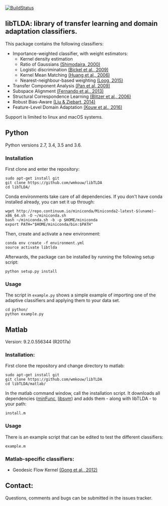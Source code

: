 [![BuildStatus](https://travis-ci.org/wmkouw/libTLDA.svg?branch=master)](https://travis-ci.org/wmkouw/libTLDA)
## libTLDA: library of transfer learning and domain adaptation classifiers.

This package contains the following classifiers:
- Importance-weighted classifier, with weight estimators:<br>
	- Kernel density estimation <br>
	- Ratio of Gaussians [(Shimodaira, 2000)](https://www.sciencedirect.com/science/article/pii/S0378375800001154) <br>
	- Logistic discrimination [(Bickel et al., 2009)](http://www.jmlr.org/papers/v10/bickel09a.html) <br>
	- Kernel Mean Matching [(Huang et al., 2006)](https://papers.nips.cc/paper/3075-correcting-sample-selection-bias-by-unlabeled-data) <br>
	- Nearest-neighbour-based weighting [(Loog, 2015)](http://ieeexplore.ieee.org/document/6349714/) <br>
- Transfer Component Analysis [(Pan et al, 2009)](http://ieeexplore.ieee.org/document/5640675/) <br>
- Subspace Alignment [(Fernando et al., 2013)](https://dl.acm.org/citation.cfm?id=1610094) <br>
- Structural Correspondence Learning [(Blitzer et al., 2006)](https://dl.acm.org/citation.cfm?id=1610094) <br>
- Robust Bias-Aware [(Liu & Ziebart, 2014)](https://papers.nips.cc/paper/5458-robust-classification-under-sample-selection-bias) <br>
- Feature-Level Domain Adaptation [(Kouw et al., 2016)](http://jmlr.org/papers/v17/15-206.html) <br>

Support is limited to linux and macOS systems.

## Python
Python versions 2.7, 3.4, 3.5 and 3.6.

### Installation
First clone and enter the repository:
```
sudo apt-get install git
git clone https://github.com/wmkouw/libTLDA
cd libTLDA/
```

Conda environments take care of all dependencies. If you don't have conda installed already, you can set it up through:
```
wget http://repo.continuum.io/miniconda/Miniconda2-latest-$(uname)-x86_64.sh -O ~/miniconda.sh
bash ~/miniconda.sh -b -p $HOME/miniconda
export PATH="$HOME/miniconda/bin:$PATH"
```
Then, create and activate a new environment:
```
conda env create -f environment.yml
source activate libtlda
```

Afterwards, the package can be installed by running the following setup script:
```
python setup.py install
```

### Usage
The script in `example.py` shows a simple example of importing one of the adaptive classifiers and applying them to your data set.
```
cd python/
python example.py
```

<!-- ### Python-specific classifiers
- dann: Domain-Adversarial Neural Network (Ganin et al., 2015) (TODO) -->

## Matlab
Version: 9.2.0.556344 (R2017a) <br>

### Installation:
First clone the repository and change directory to matlab:
```
sudo apt-get install git
git clone https://github.com/wmkouw/libTLDA
cd libTLDA/matlab/
```

In the matlab command window, call the installation script. It downloads all dependencies ([minFunc](https://www.cs.ubc.ca/~schmidtm/Software/minFunc.html), [libsvm](https://www.csie.ntu.edu.tw/~cjlin/libsvm/)) and adds them - along with libTLDA - to your path:
```
install.m
```

### Usage
There is an example script that can be edited to test the different classifiers:
```
example.m
```

### Matlab-specific classifiers:
- Geodesic Flow Kernel [(Gong et al., 2012)](https://dl.acm.org/citation.cfm?id=1610094) <br>

## Contact:
Questions, comments and bugs can be submitted in the issues tracker.
